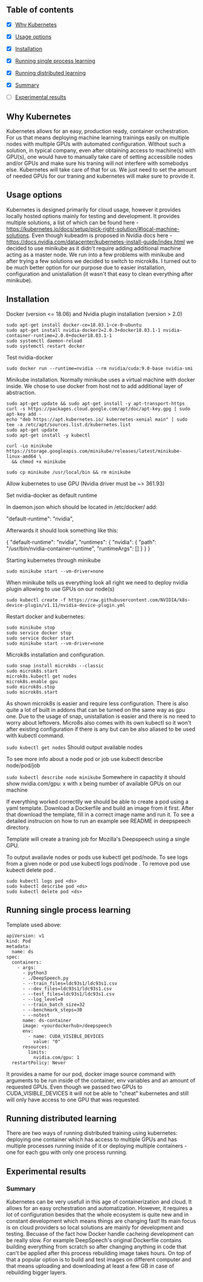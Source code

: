 ## Table of contents
- [x] [Why Kubernetes](#why-kubernetes)
- [x] [Usage options](#usage-options)
- [x] [Installation](#installation)
- [x] [Running single process learning](#running-single-process-learning)
- [x] [Running distributed learning](#running-distributed-learning)
- [x] [Summary](#summary)
- [ ] [Experimental results](#experimental-results)




## Why Kubernetes
Kubernetes allows for an easy, production ready, container orchestration. For us that means deploying machine learning trainings easily on multiple nodes with multiple GPUs with automated configuration. Without such a solution, in typical company, even after obtaining access to machine(s) with GPU(s), one would have to manually take care of setting accessiblle nodes and/or GPUs and make sure his traning will not interfere with somebodys else. Kubernetes will take care of that for us. We just need to set the amount of needed GPUs for our traning and kubernetes will make sure to provide it.

## Usage options
Kubernetes is designed primarily for cloud usage, however it provides locally hosted options mainly for testing and development. It provides multiple solutions, a list of which can be found here - https://kubernetes.io/docs/setup/pick-right-solution/#local-machine-solutions. 
Even though kubeadm is proposed in Nvidia docs here - https://docs.nvidia.com/datacenter/kubernetes-install-guide/index.html we decided to use minikube as it didn't require adding additional machine acting as a master node. We run into a few problems with minikube and after trying a few solutions we decided to switch to microk8s. I turned out to be much better option for our purpose due to easier installation, configuration and unistallation (it wasn't that easy to clean everything after minikube).

## Installation
Docker (version <= 18.06) and Nvidia plugin installation (version > 2.0)

```
sudo apt-get install docker-ce=18.03.1~ce-0~ubuntu
sudo apt-get install nvidia-docker2=2.0.3+docker18.03.1-1 nvidia-container-runtime=2.0.0+docker18.03.1-1
sudo systemctl daemon-reload
sudo systemctl restart docker
```

Test nvidia-docker

`sudo docker run --runtime=nvidia --rm nvidia/cuda:9.0-base nvidia-smi`

Minikube installation. Normally minikube uses a virtual machine with docker inside. We chose to use docker from host not to add additional layer of abstraction.

```
sudo apt-get update && sudo apt-get install -y apt-transport-https
curl -s https://packages.cloud.google.com/apt/doc/apt-key.gpg | sudo apt-key add -
echo "deb https://apt.kubernetes.io/ kubernetes-xenial main" | sudo tee -a /etc/apt/sources.list.d/kubernetes.list
sudo apt-get update
sudo apt-get install -y kubectl

curl -Lo minikube https://storage.googleapis.com/minikube/releases/latest/minikube-linux-amd64 \
  && chmod +x minikube

sudo cp minikube /usr/local/bin && rm minikube
```

Allow kubernetes to use GPU (Nvidia driver must be ~> 361.93)

Set nvidia-docker as default runtime

In daemon.json which should be located in /etc/docker/ add:

"default-runtime": "nvidia",

Afterwards it should look something like this:

{
    "default-runtime": "nvidia",
    "runtimes": {
        "nvidia": {
            "path": "/usr/bin/nvidia-container-runtime",
            "runtimeArgs": []
        }
    }
}

Starting kubernetes through minikube

`sudo minikube start --vm-driver=none`

When minikube tells us everything look all right we need to deploy nvidia plugin allowing to use GPUs on our node(s)

```
sudo kubectl create -f https://raw.githubusercontent.com/NVIDIA/k8s-device-plugin/v1.11/nvidia-device-plugin.yml
```

Restart docker and kubernetes:
```
sudo minikube stop
sudo service docker stop
sudo service docker start
sudo minikube start --vm-driver=none
```

Microk8s installation and configuration.

```
sudo snap install microk8s --classic
sudo microk8s.start
microk8s.kubectl get nodes
microk8s.enable gpu
sudo microk8s.stop
sudo microk8s.start
```

As shown microk8s is easier and require less configuration. There is also quite a lot of built in addons that can be turned on the same way as gpu one. Due to the usage of snap, unistallation is easier and there is no need to worry about leftovers. Micro8s also comes with its own kubectl so it won't after existing configuration if there is any but can be also aliased to be used with kubectl command. 

`sudo kubectl get nodes`
Should output available nodes

To see more info about a node pod or job use kubectl describe node/pod/job <name>

`sudo kubectl describe node minikube`
Somewhere in capactity it should show nvidia.com/gpu: x 
with x being number of available GPUs on our machine


If everything worked correctlly we should be able to create a pod using a yaml template. Download a Dockerfile and build an image from it first. After that download the template, fill in a correct image name and run it. To see a detailed instrucion on how to run an example see README in deepspeech directory. 

Template will create a traning job for Mozilla's Deepspeech using a single GPU.

To output availavle nodes or pods use kubectl get pod/node.
To see logs from a given node or pod use kubectl logs pod/node <name>.
To remove pod use kubectl delete pod <name>.
```
sudo kubectl logs pod <ds>
sudo kubectl describe pod <ds>
sudo kubectl delete pod <ds>
```



## Running single process learning
Template used above:
```
apiVersion: v1
kind: Pod
metadata:
  name: ds
spec:
  containers:
    - args:
      - python3
      - ./DeepSpeech.py
      - --train_files=ldc93s1/ldc93s1.csv
      - --dev_files=ldc93s1/ldc93s1.csv
      - --test_files=ldc93s1/ldc93s1.csv
      - --log_level=0
      - --train_batch_size=32
      - --benchmark_steps=30
      - --notest
      name: ds-container
      image: <yourdockerhub>/deepspeech
      env:
        - name: CUDA_VISIBLE_DEVICES
          value: "0"
      resources:
        limits:
          nvidia.com/gpu: 1
  restartPolicy: Never
```

It provides a name for our pod, docker image source command with arguments to be run inside of the container, env variables and an amount of requested GPUs. 
Even though we passed two GPUs to CUDA_VISIBLE_DEVICES it will not be able to "cheat" kubernetes and still will only have access to one GPU that was requested.


## Running distributed learning
There are two ways of running distributed training using kubernetes: deploying one container which has access to multiple GPUs and has multiple processes running inside of it or deploying multiple containers - one for each gpu with only one process running.

## Experimental results

### Summary
Kubernetes can be very usefull in this age of containerization and cloud. It allows for an easy orchestration and automatization. However, it requires a lot of configuration besides that the whole ecosystem is quite new and in constant development which means things are changing fast! Its main focus is on cloud providers so local solutions are mainly for development and testing. Becuase of the fact how Docker handle cacheing development can be really slow. For example DeepSpeech's original Dockerfile contains building everything from scratch so after changing anything in code that can't be applied after this process rebuilding image takes hours. On top of that a popular option is to build and test images on different computer and that means uploading and downloading at least a few GB in case of rebuilding bigger layers.  

